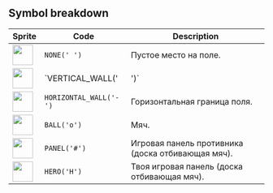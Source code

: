 <meta charset="UTF-8">

## Symbol breakdown
| Sprite | Code | Description |
| -------- | -------- | -------- |
|<img src="/codenjoy-contest/resources/pong/sprite/none.png" style="width:40px;" /> | `NONE(' ')` | Пустое место на поле. | 
|<img src="/codenjoy-contest/resources/pong/sprite/vertical_wall.png" style="width:40px;" /> | `VERTICAL_WALL('|')` | Вертикальная граница поля. | 
|<img src="/codenjoy-contest/resources/pong/sprite/horizontal_wall.png" style="width:40px;" /> | `HORIZONTAL_WALL('-')` | Горизонтальная граница поля. | 
|<img src="/codenjoy-contest/resources/pong/sprite/ball.png" style="width:40px;" /> | `BALL('o')` | Мяч. | 
|<img src="/codenjoy-contest/resources/pong/sprite/panel.png" style="width:40px;" /> | `PANEL('#')` | Игровая панель противника (доска отбивающая мяч). | 
|<img src="/codenjoy-contest/resources/pong/sprite/hero.png" style="width:40px;" /> | `HERO('H')` | Твоя игровая панель (доска отбивающая мяч). | 
